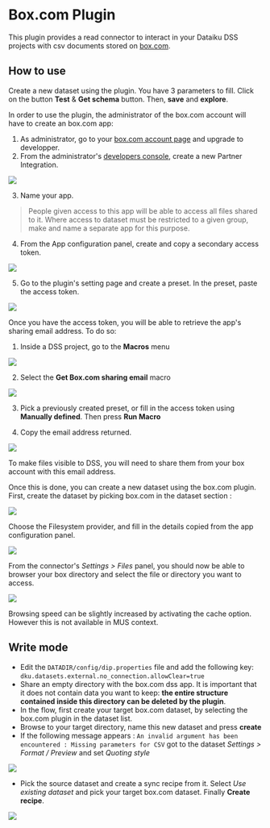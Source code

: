 # Box.com Plugin
This plugin provides a read connector to interact in your Dataiku DSS projects with csv documents stored on [box.com](https://www.box.com).

## How to use

Create a new dataset using the plugin. You have 3 parameters to fill. Click on the button **Test** & **Get schema** button. Then, **save** and **explore**.

In order to use the plugin, the administrator of the box.com account will have to create an box.com app: 

1. As administrator, go to your [box.com account page](https://app.box.com/account) and upgrade to developper.
2. From the administrator's [developers console](https://app.box.com/developers/console), create a new Partner Integration.

![](images/select_app_type.png)

3. Name your app.
> People given access to this app will be able to access all files shared to it. Where access to dataset must be restricted to a given group, make and name a separate app for this purpose.
4. From the App configuration panel, create and copy a secondary access token.

![](images/app_config.png)

5. Go to the plugin's setting page and create a preset. In the preset, paste the access token. 

![](images/create_preset.png)

Once you have the access token, you will be able to retrieve the app's sharing email address. To do so:
1. Inside a DSS project, go to the **Macros** menu

![](images/macro_menu.png)

2. Select the **Get Box.com sharing email** macro

![](images/select_macro.png)

3. Pick a previously created preset, or fill in the access token using **Manually defined**. Then press **Run Macro**

4. Copy the email address returned.

![](images/sharing_email_address.png)

To make files visible to DSS, you will need to share them from your box account with this email address.

Once this is done, you can create a new dataset using the box.com plugin. First, create the dataset by picking box.com in the dataset section :

![](images/create_dataset.png)

Choose the Filesystem provider, and fill in the details copied from the app configuration panel.

![](images/plugin.png)

From the connector's *Settings > Files* panel, you should now be able to browser your box directory and select the file or directory you want to access.

![](images/browsing.png)

Browsing speed can be slightly increased by activating the cache option. However this is not available in MUS context. 

## Write mode

- Edit the `DATADIR/config/dip.properties` file and add the following key: `dku.datasets.external.no_connection.allowClear=true`
- Share an empty directory with the box.com dss app. It is important that it does not contain data you want to keep: **the entire structure contained inside this directory can be deleted by the plugin**.
- In the flow, first create your target box.com dataset, by selecting the box.com plugin in the dataset list.
- Browse to your target directory, name this new dataset and press **create**
- If the following message appears : `An invalid argument has been encountered : Missing parameters for CSV` got to the dataset *Settings > Format / Preview* and set *Quoting style*

![](images/set_quoting_style.png)

- Pick the source dataset and create a sync recipe from it. Select *Use existing dataset* and pick your target box.com dataset. Finally **Create recipe**.

![](images/create_sync.png)
